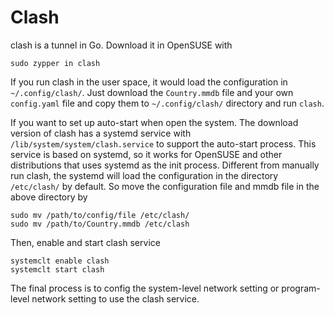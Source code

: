 # Clash

clash is a tunnel in Go.
Download it in OpenSUSE with

    sudo zypper in clash

If you run clash in the user space, it would load the configuration in `~/.config/clash/`.
Just download the `Country.mmdb` file and your own `config.yaml` file and copy them to `~/.config/clash/` directory and run `clash`.

If you want to set up auto-start when open the system.
The download version of clash has a systemd service with `/lib/system/system/clash.service` to support the auto-start process.
This service is based on systemd, so it works for OpenSUSE and other distributions that uses systemd as the init process.
Different from manually run clash, the systemd will load the configuration in the directory `/etc/clash/` by default.
So move the configuration file and mmdb file in the above directory by

    sudo mv /path/to/config/file /etc/clash/
    sudo mv /path/to/Country.mmdb /etc/clash

Then, enable and start clash service

    systemclt enable clash
    systemclt start clash


The final process is to config the system-level network setting or program-level network setting to use the clash service.
